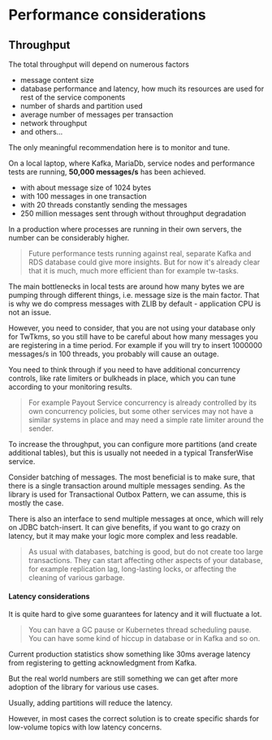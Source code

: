 # Performance considerations

## Throughput
The total throughput will depend on numerous factors
* message content size
* database performance and latency, how much its resources are used for rest of the service components
* number of shards and partition used
* average number of messages per transaction
* network throughput
* and others...

The only meaningful recommendation here is to monitor and tune. 

On a local laptop, where Kafka, MariaDb, service nodes and performance tests are running, **50,000 messages/s** has been achieved.
 - with about message size of 1024 bytes
 - with 100 messages in one transaction
 - with 20 threads constantly sending the messages
 - 250 million messages sent through without throughput degradation
 
In a production where processes are running in their own servers, the number can be considerably higher.

> Future performance tests running against real, separate Kafka and RDS database could give more insights.
> But for now it's already clear that it is much, much more efficient than for example tw-tasks. 

The main bottlenecks in local tests are around how many bytes we are pumping through different things, i.e. message size is the main factor.
That is why we do compress messages with ZLIB by default - application CPU is not an issue.

However, you need to consider, that you are not using your database only for TwTkms, so you still have to be careful about how many messages
you are registering in a time period. For example if you will try to insert 1000000 messages/s in 100 threads, you probably will cause
an outage.

You need to think through if you need to have additional concurrency controls, like rate limiters or bulkheads in place, which you can
tune according to your monitoring results.
 
> For example Payout Service concurrency is already controlled by its own concurrency policies, but some other services may not have 
> a similar systems in place and may need a simple rate limiter around the sender.

To increase the throughput, you can configure more partitions (and create additional tables), but this is usually not needed in a typical
TransferWise service. 

Consider batching of messages. The most beneficial is to make sure, that there is a single transaction around multiple messages sending.
As the library is used for Transactional Outbox Pattern, we can assume, this is mostly the case.

There is also an interface to send multiple messages at once, which will rely on JDBC batch-insert. It can give benefits, if you want
to go crazy on latency, but it may make your logic more complex and less readable.

> As usual with databases, batching is good, but do not create too large transactions. They can start affecting other aspects of your database,
> for example replication lag, long-lasting locks, or affecting the cleaning of various garbage.

#### Latency considerations
It is quite hard to give some guarantees for latency and it will fluctuate a lot.

> You can have a GC pause or Kubernetes thread scheduling pause. You can have some kind of hiccup in database or in Kafka and so on.

Current production statistics show something like 30ms average latency from registering to getting acknowledgment from Kafka.

But the real world numbers are still something we can get after more adoption of the library for various use cases.

Usually, adding partitions will reduce the latency.

However, in most cases the correct solution is to create specific shards for low-volume topics with low latency concerns.

